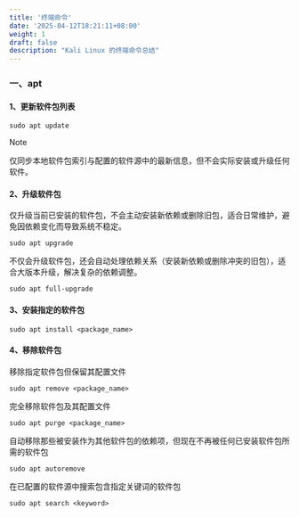 ```yaml
---
title: '终端命令'
date: '2025-04-12T18:21:11+08:00'
weight: 1
draft: false
description: "Kali Linux 的终端命令总结"
---
```


### 一、apt

#### 1、更新软件包列表

```shell
sudo apt update
```

> [!NOTE]
> 仅同步本地软件包索引与配置的软件源中的最新信息，但不会实际安装或升级任何软件。

#### 2、升级软件包

仅升级当前已安装的软件包，不会主动安装新依赖或删除旧包，适合日常维护，避免因依赖变化而导致系统不稳定。

```shell
sudo apt upgrade
```

不仅会升级软件包，还会自动处理依赖关系（安装新依赖或删除冲突的旧包），适合大版本升级，解决复杂的依赖调整。

```shell
sudo apt full-upgrade
```

#### 3、安装指定的软件包

```shell
sudo apt install <package_name>
```

#### 4、移除软件包

移除指定软件包但保留其配置文件

```shell
sudo apt remove <package_name>
```

完全移除软件包及其配置文件

```shell
sudo apt purge <package_name>
```

自动移除那些被安装作为其他软件包的依赖项，但现在不再被任何已安装软件包所需的软件包

```shell
sudo apt autoremove
```

在已配置的软件源中搜索包含指定关键词的软件包

```shell
sudo apt search <keyword>
```